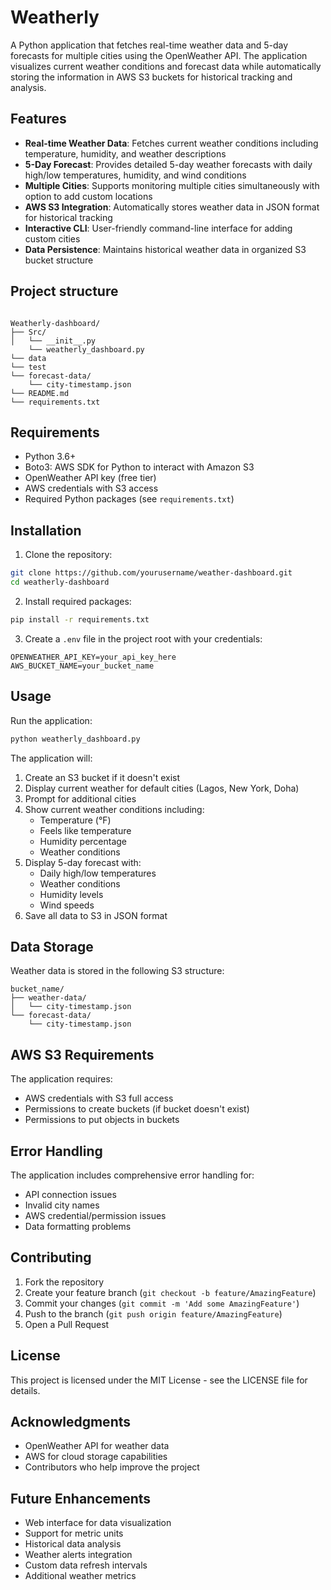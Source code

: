 # Weatherly

A Python application that fetches real-time weather data and 5-day forecasts for multiple cities using the OpenWeather API. The application visualizes current weather conditions and forecast data while automatically storing the information in AWS S3 buckets for historical tracking and analysis.

## Features

- **Real-time Weather Data**: Fetches current weather conditions including temperature, humidity, and weather descriptions
- **5-Day Forecast**: Provides detailed 5-day weather forecasts with daily high/low temperatures, humidity, and wind conditions
- **Multiple Cities**: Supports monitoring multiple cities simultaneously with option to add custom locations
- **AWS S3 Integration**: Automatically stores weather data in JSON format for historical tracking
- **Interactive CLI**: User-friendly command-line interface for adding custom cities
- **Data Persistence**: Maintains historical weather data in organized S3 bucket structure

## Project structure
```

Weatherly-dashboard/
├── Src/
│   └── __init__.py
    └── weatherly_dashboard.py
└── data    
└── test
└── forecast-data/
    └── city-timestamp.json
└── README.md
└── requirements.txt

```
## Requirements

- Python 3.6+
- Boto3: AWS SDK for Python to interact with Amazon S3
- OpenWeather API key (free tier)
- AWS credentials with S3 access
- Required Python packages (see `requirements.txt`)

## Installation

1. Clone the repository:
```bash
git clone https://github.com/yourusername/weather-dashboard.git
cd weatherly-dashboard
```

2. Install required packages:
```bash
pip install -r requirements.txt
```

3. Create a `.env` file in the project root with your credentials:
```
OPENWEATHER_API_KEY=your_api_key_here
AWS_BUCKET_NAME=your_bucket_name

```

## Usage

Run the application:
```bash
python weatherly_dashboard.py
```

The application will:
1. Create an S3 bucket if it doesn't exist
2. Display current weather for default cities (Lagos, New York, Doha)
3. Prompt for additional cities
4. Show current weather conditions including:
   - Temperature (°F)
   - Feels like temperature
   - Humidity percentage
   - Weather conditions
5. Display 5-day forecast with:
   - Daily high/low temperatures
   - Weather conditions
   - Humidity levels
   - Wind speeds
6. Save all data to S3 in JSON format

## Data Storage

Weather data is stored in the following S3 structure:
```
bucket_name/
├── weather-data/
│   └── city-timestamp.json
└── forecast-data/
    └── city-timestamp.json
```

## AWS S3 Requirements

The application requires:
- AWS credentials with S3 full access
- Permissions to create buckets (if bucket doesn't exist)
- Permissions to put objects in buckets

## Error Handling

The application includes comprehensive error handling for:
- API connection issues
- Invalid city names
- AWS credential/permission issues
- Data formatting problems

## Contributing

1. Fork the repository
2. Create your feature branch (`git checkout -b feature/AmazingFeature`)
3. Commit your changes (`git commit -m 'Add some AmazingFeature'`)
4. Push to the branch (`git push origin feature/AmazingFeature`)
5. Open a Pull Request

## License

This project is licensed under the MIT License - see the LICENSE file for details.

## Acknowledgments

- OpenWeather API for weather data
- AWS for cloud storage capabilities
- Contributors who help improve the project

## Future Enhancements

- Web interface for data visualization
- Support for metric units
- Historical data analysis
- Weather alerts integration
- Custom data refresh intervals
- Additional weather metrics